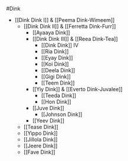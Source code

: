 #Dink 

- [[Dink Dink I]] & [[Peema Dink-Wimeem]]
	- [[Dink Dink II]] & [[Ferretta Dink-Furr]]
		- [[Ayaaya Dink]]
		- [[Dink Dink III]] & [[Reea Dink-Tea]]
			- [[Dink Dink]] IV
			- [[Ria Dink]]
			- [[Eyay Dink]]
			- [[Koi Dink]]
			- [[Deela Dink]]
			- [[Gigi Dink]]
			- [[Teem Dink]]
		- [[Yiy Dink]] & [[Everto Dink-Juvalee]] 
			- [[Teeda Dink]] 
			- [[Hon Dink]]
		- [[Juve Dink]] 
			-  [[Johnson Dink]]
		- [[Yeev Dink]]
	- [[Tease Dink]]
	- [[Yippo Dink]] 
	- [[Jillola Dink]]
	- [[Jeere Dink]]
	- [[Fave Dink]]




